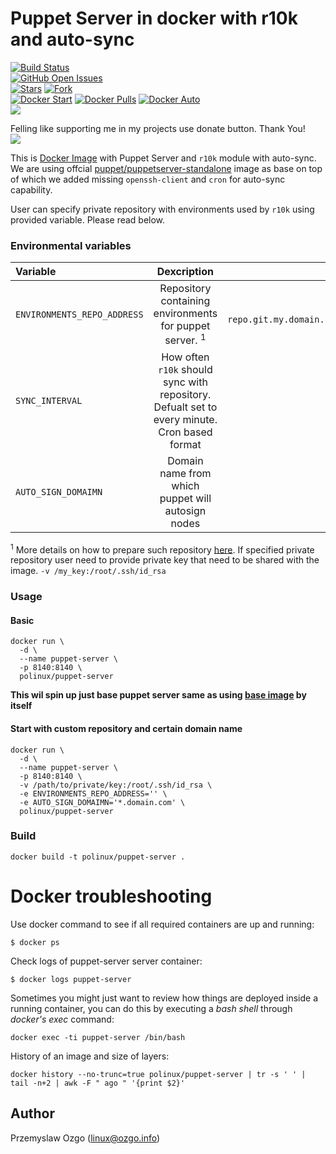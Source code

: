 # Puppet Server in docker with r10k and auto-sync

[![Build Status](https://travis-ci.org/pozgo/docker-puppet-server.svg)](https://travis-ci.org/pozgo/docker-puppet-server)  
[![GitHub Open Issues](https://img.shields.io/github/issues/pozgo/docker-puppet-server.svg)](https://github.com/pozgo/docker-puppet-server/issues)  
[![Stars](https://img.shields.io/github/stars/pozgo/docker-puppet-server.svg?style=social&label=Stars)]()
[![Fork](https://img.shields.io/github/forks/pozgo/docker-puppet-server.svg?style=social&label=Fork)]()  
[![Docker Start](https://img.shields.io/docker/stars/polinux/puppet-server.svg)](https://hub.docker.com/r/polinux/puppet-server)
[![Docker Pulls](https://img.shields.io/docker/pulls/polinux/puppet-server.svg)](https://hub.docker.com/r/polinux/puppet-server)
[![Docker Auto](https://img.shields.io/docker/automated/polinux/puppet-server.svg)](https://hub.docker.com/r/polinux/puppet-server)  
[![](https://img.shields.io/github/release/pozgo/docker-puppet-server.svg)](http://microbadger.com/images/polinux/puppet-server)


Felling like supporting me in my projects use donate button. Thank You!  
[![](https://img.shields.io/badge/donate-PayPal-blue.svg)](https://www.paypal.me/POzgo)

This is [Docker Image](https://registry.hub.docker.com/u/polinux/puppet-server/) with Puppet Server and `r10k` module with auto-sync. We are using offcial [puppet/puppetserver-standalone](https://hub.docker.com/r/puppet/puppetserver-standalone/) image as base on top of which we added missing `openssh-client` and `cron` for auto-sync capability.

User can specify private repository with environments used by `r10k` using provided variable. Please read below. 

### Environmental variables

|Variable|Dexcription|Example|
|:--|:-:|--:|
|`ENVIRONMENTS_REPO_ADDRESS`|Repository containing environments for puppet server. <sup>1</sup>|`ssh://git@my-repo.git.my.domain.com/puppet/environments.git`|
|`SYNC_INTERVAL`|How often `r10k` should sync with repository. Defualt set to every minute. Cron based format|`* * * * *`|
|`AUTO_SIGN_DOMAIMN`|Domain name from which puppet will autosign nodes|`*.domain.com`|

<sup>1</sup> More details on how to prepare such repository [here](https://github.com/puppetlabs/control-repo). If specified private repository user need to provide private key that need to be shared with the image. `-v /my_key:/root/.ssh/id_rsa`

### Usage

#### Basic 

    docker run \
      -d \
      --name puppet-server \
      -p 8140:8140 \
      polinux/puppet-server

**This wil spin up just base puppet server same as using [base image](https://hub.docker.com/r/puppet/puppetserver-standalone/) by itself**

#### Start with custom repository and certain domain name

    docker run \
      -d \
      --name puppet-server \
      -p 8140:8140 \
      -v /path/to/private/key:/root/.ssh/id_rsa \
      -e ENVIRONMENTS_REPO_ADDRESS='' \
      -e AUTO_SIGN_DOMAIMN='*.domain.com' \
      polinux/puppet-server

### Build

    docker build -t polinux/puppet-server .

Docker troubleshooting
======================

Use docker command to see if all required containers are up and running:
```
$ docker ps
```

Check logs of puppet-server server container:
```
$ docker logs puppet-server
```

Sometimes you might just want to review how things are deployed inside a running
 container, you can do this by executing a _bash shell_ through _docker's
 exec_ command:
```
docker exec -ti puppet-server /bin/bash
```

History of an image and size of layers:
```
docker history --no-trunc=true polinux/puppet-server | tr -s ' ' | tail -n+2 | awk -F " ago " '{print $2}'
```

## Author

Przemyslaw Ozgo (<linux@ozgo.info>)